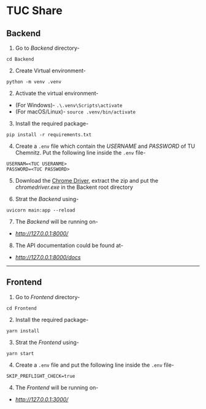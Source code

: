 # TUC Share

## Backend

1. Go to *Backend* directory-
```
cd Backend
```

2. Create Virtual environment-
```
python -m venv .venv
```
2. Activate the virtual environment- 

- (For Windows)-  `.\.venv\Scripts\activate`
- (For macOS/Linux)- `source .venv/bin/activate`

3. Install the required package-

```
pip install -r requirements.txt
```

4. Create a `.env` file which contain the *USERNAME* and *PASSWORD* of TU Chemnitz. Put the following line inside the `.env` file- 

```
USERNAM=<TUC USERANME>
PASSWORD=<TUC PASSWORD>
```

5. Download the [Chrome Driver](https://chromedriver.storage.googleapis.com/index.html?path=104.0.5112.20/), extract the zip and put the *chromedriver.exe* in the Backent root directory

6. Strat the *Backend* using- 
```
uvicorn main:app --reload
```

7. The *Backend* will be running on- 
- *http://127.0.0.1:8000/*

8. The API documentation could be found at- 
- *http://127.0.0.1:8000/docs*

---
## Frontend

1. Go to *Frontend*  directory-
```
cd Frontend
```
2. Install the required package-

```
yarn install
```
3. Strat the *Frontend* using- 
```
yarn start
```

4. Create a `.env` file and put the following line inside the `.env` file- 

```
SKIP_PREFLIGHT_CHECK=true
```
4. The *Frontend* will be running on- 
- *http://127.0.0.1:3000/*

